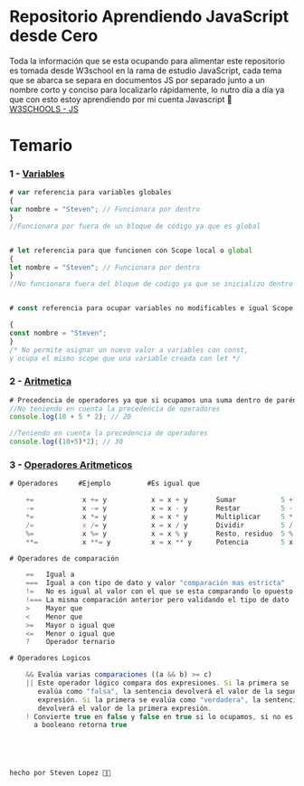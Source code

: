 # Repositorio Aprendiendo JavaScript desde Cero

Toda la información que se esta ocupando para alimentar este repositorio es tomada desde W3school en la rama de estudio JavaScript, cada tema que se abarca se separa en documentos JS por separado junto a un nombre corto y conciso para localizarlo rápidamente, lo nutro día a día ya que con esto estoy aprendiendo por mi cuenta Javascript 🤯  
[W3SCHOOLS - JS](https://www.w3schools.com/js/default.asp)  

# Temario
### 1 - [Variables](https://www.w3schools.com/js/js_variables.asp)  


```javascript
# var referencia para variables globales
{
var nombre = "Steven"; // Funcionara por dentro
}
//Funcionara por fuera de un bloque de código ya que es global


# let referencia para que funcionen con Scope local o global
{
let nombre = "Steven"; // Funcionara por dentro
}
//No funcionara fuera del bloque de codigo ya que se inicializo dentro del bloque


# const referencia para ocupar variables no modificables e igual Scope que let

{
const nombre = "Steven";
}
/* No permite asignar un nuevo valor a variables con const, 
y ocupa el mismo scope que una variable creada con let */
```

### 2 - [Aritmetica](https://www.w3schools.com/js/js_arithmetic.asp) 

```javascript
# Precedencia de operadores ya que si ocupamos una suma dentro de paréntesis se ejecutara primero
//No teniendo en cuenta la precedencia de operadores
console.log(10 + 5 * 2); // 20

//Teniendo en cuenta la precedencia de operadores
console.log((10+5)*2); // 30
```

### 3 - [Operadores Aritmeticos](https://www.w3schools.com/js/js_operators.asp) 

```javascript
# Operadores     #Ejemplo         #Es igual que  

    +=            x += y           x = x + y       Sumar           5 + 5
    -=            x -= y           x = x - y       Restar          5 - 5
    *=            x *= y           x = x * y       Multiplicar     5 * 5
    /=            x /= y           x = x / y       Dividir         5 / 5
    %=            x %= y           x = x % y       Resto, residuo  5 % 5
    **=           x **= y          x = x ** y      Potencia        5 x 5 x 5 x 5 x 5 

# Operadores de comparación

    ==   Igual a
    ===  Igual a con tipo de dato y valor "comparación mas estricta"
    !=   No es igual al valor con el que se esta comparando lo opuesto
    !=== La misma comparación anterior pero validando el tipo de dato
    >    Mayor que
    <    Menor que
    >=   Mayor o igual que
    <=   Menor o igual que
    ?    Operador ternario

# Operadores Logicos

    && Evalúa varias comparaciones ((a && b) >= c)
    || Este operador lógico compara dos expresiones. Si la primera se  
       evalúa como "falsa", la sentencia devolverá el valor de la segunda  
       expresión. Si la primera se evalúa como "verdadera", la sentencia 
       devolverá el valor de la primera expresión.
    ! Convierte true en false y false en true si lo ocupamos, si no es convertible
      a booleano retorna true 





hecho por Steven Lopez 😶‍🌫️
